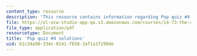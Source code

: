 ```yaml
---
content_type: resource
description: 'This resource contains information regarding Pop quiz #4 solutions.'
file: https://ol-ocw-studio-app-qa.s3.amazonaws.com/courses/14-73-the-challenge-of-world-poverty-spring-2011/b1c34a90334c0141f6583af1a1f299de_MIT14_73S11_quiz4_sol.pdf
file_type: application/pdf
resourcetype: Document
title: 'Pop quiz #4 solutions'
uid: b1c34a90-334c-0141-f658-3af1a1f299de
---
```

